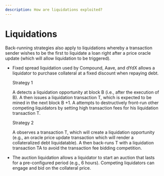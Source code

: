 ```yaml
---
description: How are liquidations exploited?
---
```


# Liquidations

Back-running strategies also apply to liquidations whereby a transaction sender wishes to be the first to liquidate a loan right after a price oracle update \(which will allow liquidation to be triggered\).

* Fixed spread liquidation used by Compound, Aave, and dYdX allows a liquidator to purchase collateral at a fixed discount when repaying debt.

  Strategy 1

  A detects a liquidation opportunity at block B \(i.e., after the execution of B\). A then issues a liquidation transaction T, which is expected to be mined in the next block B +1. A attempts to destructively front-run other competing liquidators by setting high transaction fees for his liquidation transaction T.

  Strategy 2

  A observes a transaction T, which will create a liquidation opportunity \(e.g., an oracle price update transaction which will render a collateralized debt liquidatable\). A then back-runs T with a liquidation transaction TA to avoid the transaction fee bidding competition.

* The auction liquidation allows a liquidator to start an auction that lasts for a pre-configured period \(e.g., 6 hours\). Competing liquidators can engage and bid on the collateral price.

